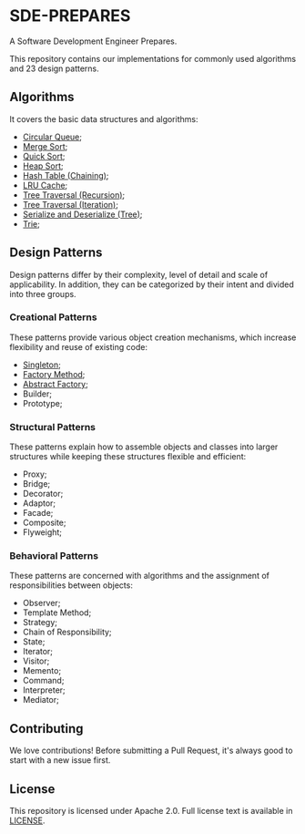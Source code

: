 # SDE-PREPARES
A Software Development Engineer Prepares.

This repository contains our implementations for commonly used algorithms and 23 design patterns.

## Algorithms
It covers the basic data structures and algorithms:
- [Circular Queue](https://github.com/snlndod/SDE-PREPARES/blob/main/algorithms/circular_queue.py);
- [Merge Sort](https://github.com/snlndod/SDE-PREPARES/blob/main/algorithms/merge_sort.py);
- [Quick Sort](https://github.com/snlndod/SDE-PREPARES/blob/main/algorithms/quick_sort.py);
- [Heap Sort](https://github.com/snlndod/SDE-PREPARES/blob/main/algorithms/heap_sort.py);
- [Hash Table (Chaining)](https://github.com/snlndod/SDE-PREPARES/blob/main/algorithms/hash_table.py);
- [LRU Cache](https://github.com/snlndod/SDE-PREPARES/blob/main/algorithms/lru_cache.py);
- [Tree Traversal (Recursion)](https://github.com/snlndod/SDE-PREPARES/blob/main/algorithms/recursive_traversal.py);
- [Tree Traversal (Iteration)](https://github.com/snlndod/SDE-PREPARES/blob/main/algorithms/iterative_traversal.py);
- [Serialize and Deserialize (Tree)](https://github.com/snlndod/SDE-PREPARES/blob/main/algorithms/codec.py);
- [Trie](https://github.com/snlndod/SDE-PREPARES/blob/main/algorithms/trie.py);

## Design Patterns
Design patterns differ by their complexity, level of detail and scale of applicability. In addition, they can be categorized by their intent and divided into three groups.

### Creational Patterns
These patterns provide various object creation mechanisms, which increase flexibility and reuse of existing code:
- [Singleton](https://github.com/snlndod/SDE-PREPARES/blob/main/design_patterns/singleton.cc);
- [Factory Method](https://github.com/snlndod/SDE-PREPARES/blob/main/design_patterns/factory_method.cc);
- [Abstract Factory](https://github.com/snlndod/SDE-PREPARES/blob/main/design_patterns/abstract_factory.cc);
- Builder;
- Prototype;

### Structural Patterns
These patterns explain how to assemble objects and classes into larger structures while keeping these structures flexible and efficient:
- Proxy;
- Bridge;
- Decorator;
- Adaptor;
- Facade;
- Composite;
- Flyweight;

### Behavioral Patterns
These patterns are concerned with algorithms and the assignment of responsibilities between objects:
- Observer;
- Template Method;
- Strategy;
- Chain of Responsibility;
- State;
- Iterator;
- Visitor;
- Memento;
- Command;
- Interpreter;
- Mediator;

## Contributing
We love contributions! Before submitting a Pull Request, it's always good to start with a new issue first.

## License
This repository is licensed under Apache 2.0. Full license text is available in [LICENSE](https://github.com/snlndod/SDE-PREPARES/blob/main/LICENSE).
